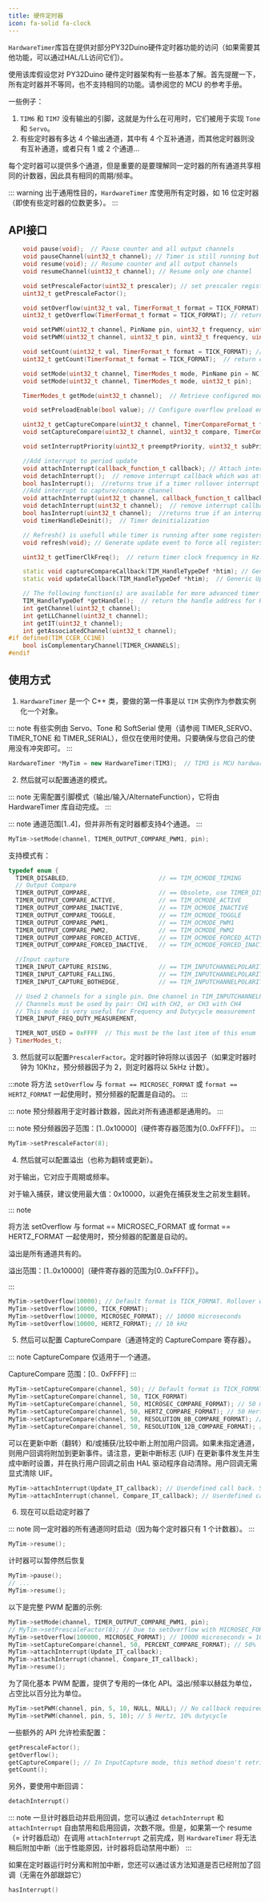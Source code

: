 ```yaml
---
title: 硬件定时器
icon: fa-solid fa-clock
---
```


`HardwareTimer`库旨在提供对部分PY32Duino硬件定时器功能的访问（如果需要其他功能，可以通过HAL/LL访问它们）。

使用该库假设您对 PY32Duino 硬件定时器架构有一些基本了解。首先提醒一下，所有定时器并不等同，也不支持相同的功能。请参阅您的 MCU 的参考手册。

一些例子：
1. `TIM6` 和 `TIM7` 没有输出的引脚，这就是为什么在可用时，它们被用于实现 `Tone` 和 `Servo`。
2. 有些定时器有多达 4 个输出通道，其中有 4 个互补通道，而其他定时器则没有互补通道，或者只有 1 或 2 个通道...

每个定时器可以提供多个通道，但是重要的是要理解同一定时器的所有通道共享相同的计数器，因此具有相同的周期/频率。

::: warning
出于通用性目的，`HardwareTimer` 库使用所有定时器，如 16 位定时器（即使有些定时器的位数更多）。
:::

## API接口

```cpp
    void pause(void);  // Pause counter and all output channels
    void pauseChannel(uint32_t channel); // Timer is still running but channel (output and interrupt) is disabled
    void resume(void); // Resume counter and all output channels
    void resumeChannel(uint32_t channel); // Resume only one channel

    void setPrescaleFactor(uint32_t prescaler); // set prescaler register (which is factor value - 1)
    uint32_t getPrescaleFactor();

    void setOverflow(uint32_t val, TimerFormat_t format = TICK_FORMAT); // set AutoReload register depending on format provided
    uint32_t getOverflow(TimerFormat_t format = TICK_FORMAT); // return overflow depending on format provided

    void setPWM(uint32_t channel, PinName pin, uint32_t frequency, uint32_t dutycycle, callback_function_t PeriodCallback = nullptr, callback_function_t CompareCallback = nullptr); // Set all in one command freq in HZ, Duty in percentage. Including both interrup.
    void setPWM(uint32_t channel, uint32_t pin, uint32_t frequency, uint32_t dutycycle, callback_function_t PeriodCallback = nullptr, callback_function_t CompareCallback = nullptr);

    void setCount(uint32_t val, TimerFormat_t format = TICK_FORMAT); // set timer counter to value 'val' depending on format provided
    uint32_t getCount(TimerFormat_t format = TICK_FORMAT);  // return current counter value of timer depending on format provided

    void setMode(uint32_t channel, TimerModes_t mode, PinName pin = NC); // Configure timer channel with specified mode on specified pin if available
    void setMode(uint32_t channel, TimerModes_t mode, uint32_t pin);

    TimerModes_t getMode(uint32_t channel);  // Retrieve configured mode

    void setPreloadEnable(bool value); // Configure overflow preload enable setting

    uint32_t getCaptureCompare(uint32_t channel, TimerCompareFormat_t format = TICK_COMPARE_FORMAT); // return Capture/Compare register value of specified channel depending on format provided
    void setCaptureCompare(uint32_t channel, uint32_t compare, TimerCompareFormat_t format = TICK_COMPARE_FORMAT);  // set Compare register value of specified channel depending on format provided

    void setInterruptPriority(uint32_t preemptPriority, uint32_t subPriority); // set interrupt priority

    //Add interrupt to period update
    void attachInterrupt(callback_function_t callback); // Attach interrupt callback which will be called upon update event (timer rollover)
    void detachInterrupt();  // remove interrupt callback which was attached to update event
    bool hasInterrupt();  //returns true if a timer rollover interrupt has already been set
    //Add interrupt to capture/compare channel
    void attachInterrupt(uint32_t channel, callback_function_t callback); // Attach interrupt callback which will be called upon compare match event of specified channel
    void detachInterrupt(uint32_t channel);  // remove interrupt callback which was attached to compare match event of specified channel
    bool hasInterrupt(uint32_t channel);  //returns true if an interrupt has already been set on the channel compare match
    void timerHandleDeinit();  // Timer deinitialization

    // Refresh() is usefull while timer is running after some registers update
    void refresh(void); // Generate update event to force all registers (Autoreload, prescaler, compare) to be taken into account

    uint32_t getTimerClkFreq();  // return timer clock frequency in Hz.

    static void captureCompareCallback(TIM_HandleTypeDef *htim); // Generic Caputre and Compare callback which will call user callback
    static void updateCallback(TIM_HandleTypeDef *htim);  // Generic Update (rollover) callback which will call user callback

    // The following function(s) are available for more advanced timer options
    TIM_HandleTypeDef *getHandle();  // return the handle address for HAL related configuration
    int getChannel(uint32_t channel);
    int getLLChannel(uint32_t channel);
    int getIT(uint32_t channel);
    int getAssociatedChannel(uint32_t channel);
#if defined(TIM_CCER_CC1NE)
    bool isComplementaryChannel[TIMER_CHANNELS];
#endif
```

## 使用方式

1. `HardwareTimer` 是一个 C++ 类，要做的第一件事是以 `TIM` 实例作为参数实例化一个对象。

::: note
有些实例由 Servo、Tone 和 SoftSerial 使用（请参阅 TIMER_SERVO、TIMER_TONE 和 TIMER_SERIAL），但仅在使用时使用。只要确保与您自己的使用没有冲突即可。
:::

```cpp
HardwareTimer *MyTim = new HardwareTimer(TIM3);  // TIM3 is MCU hardware peripheral instance, its definition is provided in CMSIS
```

2. 然后就可以配置通道的模式。

::: note
无需配置引脚模式（输出/输入/AlternateFunction），它将由 HardwareTimer 库自动完成。
:::

::: note
通道范围[1..4]，但并非所有定时器都支持4个通道。
:::

```cpp
MyTim->setMode(channel, TIMER_OUTPUT_COMPARE_PWM1, pin);
```

支持模式有：

```cpp
typedef enum {
  TIMER_DISABLED,                         // == TIM_OCMODE_TIMING           no output, useful for only-interrupt
  // Output Compare
  TIMER_OUTPUT_COMPARE,                   // == Obsolete, use TIMER_DISABLED instead. Kept for compatibility reason
  TIMER_OUTPUT_COMPARE_ACTIVE,            // == TIM_OCMODE_ACTIVE           pin is set high when counter == channel compare
  TIMER_OUTPUT_COMPARE_INACTIVE,          // == TIM_OCMODE_INACTIVE         pin is set low when counter == channel compare
  TIMER_OUTPUT_COMPARE_TOGGLE,            // == TIM_OCMODE_TOGGLE           pin toggles when counter == channel compare
  TIMER_OUTPUT_COMPARE_PWM1,              // == TIM_OCMODE_PWM1             pin high when counter < channel compare, low otherwise
  TIMER_OUTPUT_COMPARE_PWM2,              // == TIM_OCMODE_PWM2             pin low when counter < channel compare, high otherwise
  TIMER_OUTPUT_COMPARE_FORCED_ACTIVE,     // == TIM_OCMODE_FORCED_ACTIVE    pin always high
  TIMER_OUTPUT_COMPARE_FORCED_INACTIVE,   // == TIM_OCMODE_FORCED_INACTIVE  pin always low

  //Input capture
  TIMER_INPUT_CAPTURE_RISING,             // == TIM_INPUTCHANNELPOLARITY_RISING
  TIMER_INPUT_CAPTURE_FALLING,            // == TIM_INPUTCHANNELPOLARITY_FALLING
  TIMER_INPUT_CAPTURE_BOTHEDGE,           // == TIM_INPUTCHANNELPOLARITY_BOTHEDGE

  // Used 2 channels for a single pin. One channel in TIM_INPUTCHANNELPOLARITY_RISING another channel in TIM_INPUTCHANNELPOLARITY_FALLING.
  // Channels must be used by pair: CH1 with CH2, or CH3 with CH4
  // This mode is very useful for Frequency and Dutycycle measurement
  TIMER_INPUT_FREQ_DUTY_MEASUREMENT,

  TIMER_NOT_USED = 0xFFFF  // This must be the last item of this enum
} TimerModes_t;
```

3. 然后就可以配置`PrescalerFactor`。定时器时钟将除以该因子（如果定时器时钟为 10Khz，预分频器因子为 2，则定时器将以 5kHz 计数）。

:::note
将方法 `setOverflow` 与 `format == MICROSEC_FORMAT` 或 `format == HERTZ_FORMAT` 一起使用时，预分频器的配置是自动的。
:::

::: note
预分频器用于定时器计数器，因此对所有通道都是通用的。
:::

::: note
预分频器因子范围：[1..0x10000]（硬件寄存器范围为[0..0xFFFF]）。
:::

```cpp
MyTim->setPrescaleFactor(8);
```

4. 然后就可以配置溢出（也称为翻转或更新）。

对于输出，它对应于周期或频率。

对于输入捕获，建议使用最大值：0x10000，以避免在捕获发生之前发生翻转。

::: note

将方法 setOverflow 与 format == MICROSEC_FORMAT 或 format == HERTZ_FORMAT 一起使用时，预分频器的配置是自动的。

溢出是所有通道共有的。

溢出范围：[1..0x10000]（硬件寄存器的范围为[0..0xFFFF]）。

:::

```cpp
MyTim->setOverflow(10000); // Default format is TICK_FORMAT. Rollover will occurs when timer counter counts 10000 ticks (it reach it count from 0 to 9999)
MyTim->setOverflow(10000, TICK_FORMAT);
MyTim->setOverflow(10000, MICROSEC_FORMAT); // 10000 microseconds
MyTim->setOverflow(10000, HERTZ_FORMAT); // 10 kHz
```

5. 然后可以配置 CaptureCompare（通道特定的 CaptureCompare 寄存器）。

::: note
CaptureCompare 仅适用于一个通道。

CaptureCompare 范围：[0.. 0xFFFF]
:::

```cpp
MyTim->setCaptureCompare(channel, 50); // Default format is TICK_FORMAT. 50 ticks
MyTim->setCaptureCompare(channel, 50, TICK_FORMAT)
MyTim->setCaptureCompare(channel, 50, MICROSEC_COMPARE_FORMAT); // 50 microseconds    between counter resetand compare
MyTim->setCaptureCompare(channel, 50, HERTZ_COMPARE_FORMAT); // 50 Hertz -> 1/50    seconds between counterreset and compare
MyTim->setCaptureCompare(channel, 50, RESOLUTION_8B_COMPARE_FORMAT); // used for    Dutycycle: [0.. 255]
MyTim->setCaptureCompare(channel, 50, RESOLUTION_12B_COMPARE_FORMAT); // used for   Dutycycle: [0.. 4095]
```

可以在更新中断（翻转）和/或捕获/比较中断上附加用户回调。如果未指定通道，则用户回调将附加到更新事件。请注意，更新中断标志 (UIF) 在更新事件发生并生成中断时设置，并在执行用户回调之前由 HAL 驱动程序自动清除。用户回调无需显式清除 UIF。

```cpp
MyTim->attachInterrupt(Update_IT_callback); // Userdefined call back. See 'Examples' chapter to see how to use callback with or without parameter
MyTim->attachInterrupt(channel, Compare_IT_callback); // Userdefined call back. See 'Examples' chapter to see how to use callback with or without parameter
```

6. 现在可以启动定时器了

::: note
同一定时器的所有通道同时启动（因为每个定时器只有 1 个计数器）。
:::

```cpp
MyTim->resume();
```

计时器可以暂停然后恢复

```cpp
MyTim->pause();
// ...
MyTim->resume();
```

以下是完整 PWM 配置的示例:

```cpp
MyTim->setMode(channel, TIMER_OUTPUT_COMPARE_PWM1, pin);
// MyTim->setPrescaleFactor(8); // Due to setOverflow with MICROSEC_FORMAT, prescaler   will be computedautomatically based on timer input clock
MyTim->setOverflow(100000, MICROSEC_FORMAT); // 10000 microseconds = 10 milliseconds
MyTim->setCaptureCompare(channel, 50, PERCENT_COMPARE_FORMAT); // 50%
MyTim->attachInterrupt(Update_IT_callback);
MyTim->attachInterrupt(channel, Compare_IT_callback);
MyTim->resume();
```

为了简化基本 PWM 配置，提供了专用的一体化 API。溢出/频率以赫兹为单位，占空比以百分比为单位。

```cpp
MyTim->setPWM(channel, pin, 5, 10, NULL, NULL); // No callback required, we can   simplify the function call
MyTim->setPWM(channel, pin, 5, 10); // 5 Hertz, 10% dutycycle
```

一些额外的 API 允许检索配置：

```cpp
getPrescaleFactor();
getOverflow();
getCaptureCompare(); // In InputCapture mode, this method doesn't retrieve configuration   but retrieve thecaptured counter value
getCount();
```

另外，要使用中断回调：

```cpp
detachInterrupt()
```

::: note
一旦计时器启动并启用回调，您可以通过 `detachInterrupt` 和 `attachInterrupt` 自由禁用和启用回调，次数不限。但是，如果第一个 resume （= 计时器启动）在调用 `attachInterrupt` 之前完成，则 `HardwareTimer` 将无法稍后附加中断（出于性能原因，计时器将启动禁用中断）
:::

如果在定时器运行时分离和附加中断，您还可以通过该方法知道是否已经附加了回调（无需在外部跟踪它）

```cpp
hasInterrupt()
```
